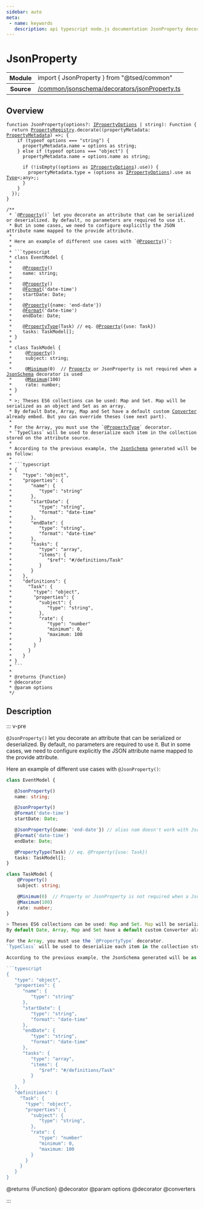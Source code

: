 ```yaml
---
sidebar: auto
meta:
 - name: keywords
   description: api typescript node.js documentation JsonProperty decorator
---
```

# JsonProperty <Badge text="Decorator" type="decorator"/>
<!-- Summary -->
<section class="symbol-info"><table class="is-full-width"><tbody><tr><th>Module</th><td><div class="lang-typescript"><span class="token keyword">import</span> { JsonProperty }&nbsp;<span class="token keyword">from</span>&nbsp;<span class="token string">"@tsed/common"</span></div></td></tr><tr><th>Source</th><td><a href="https://github.com/Romakita/ts-express-decorators/blob/v4.30.2/src//common/jsonschema/decorators/jsonProperty.ts#L0-L0">/common/jsonschema/decorators/jsonProperty.ts</a></td></tr></tbody></table></section>

<!-- Overview -->
## Overview


<pre><code class="typescript-lang ">function <span class="token function">JsonProperty</span><span class="token punctuation">(</span>options?<span class="token punctuation">:</span> <a href="/api/common/converters/interfaces/IPropertyOptions.html"><span class="token">IPropertyOptions</span></a> | <span class="token keyword">string</span><span class="token punctuation">)</span><span class="token punctuation">:</span> Function <span class="token punctuation">{</span>
  return <a href="/api/common/jsonschema/registries/PropertyRegistry.html"><span class="token">PropertyRegistry</span></a>.<span class="token function">decorate</span><span class="token punctuation">(</span><span class="token punctuation">(</span>propertyMetadata<span class="token punctuation">:</span> <a href="/api/common/jsonschema/class/PropertyMetadata.html"><span class="token">PropertyMetadata</span></a><span class="token punctuation">)</span> =&gt<span class="token punctuation">;</span> <span class="token punctuation">{</span>
    if <span class="token punctuation">(</span>typeof options === "<span class="token keyword">string</span>"<span class="token punctuation">)</span> <span class="token punctuation">{</span>
      propertyMetadata.name<span class="token punctuation"> = </span>options <span class="token keyword">as</span> <span class="token keyword">string</span><span class="token punctuation">;</span>
    <span class="token punctuation">}</span> else if <span class="token punctuation">(</span>typeof options === <span class="token string">"object"</span><span class="token punctuation">)</span> <span class="token punctuation">{</span>
      propertyMetadata.name<span class="token punctuation"> = </span>options.name <span class="token keyword">as</span> <span class="token keyword">string</span><span class="token punctuation">;</span>

      if <span class="token punctuation">(</span>!<span class="token function">isEmpty</span><span class="token punctuation">(</span><span class="token punctuation">(</span>options <span class="token keyword">as</span> <a href="/api/common/converters/interfaces/IPropertyOptions.html"><span class="token">IPropertyOptions</span></a><span class="token punctuation">)</span>.use<span class="token punctuation">)</span><span class="token punctuation">)</span> <span class="token punctuation">{</span>
        propertyMetadata.type<span class="token punctuation"> = </span><span class="token punctuation">(</span>options <span class="token keyword">as</span> <a href="/api/common/converters/interfaces/IPropertyOptions.html"><span class="token">IPropertyOptions</span></a><span class="token punctuation">)</span>.use <span class="token keyword">as</span> <a href="/api/core/interfaces/Type.html"><span class="token">Type</span></a>&lt<span class="token punctuation">;</span><span class="token keyword">any</span>&gt<span class="token punctuation">;</span><span class="token punctuation">;</span>
      <span class="token punctuation">}</span>
    <span class="token punctuation">}</span>
  <span class="token punctuation">}</span><span class="token punctuation">)</span><span class="token punctuation">;</span>
<span class="token punctuation">}</span>

/**
 * `@<span class="token function"><a href="/api/common/jsonschema/decorators/Property.html"><span class="token">Property</span></a></span><span class="token punctuation">(</span><span class="token punctuation">)</span>` <span class="token keyword">let</span> you decorate an attribute that can be serialized or deserialized. By default<span class="token punctuation">,</span> no parameters are required to use it.
 * But in some cases<span class="token punctuation">,</span> we need to configure explicitly the JSON attribute name mapped to the provide attribute.
 *
 * Here an example of different use cases with `@<span class="token function"><a href="/api/common/jsonschema/decorators/Property.html"><span class="token">Property</span></a></span><span class="token punctuation">(</span><span class="token punctuation">)</span>`<span class="token punctuation">:</span>
 *
 * ```typescript
 * <span class="token keyword">class</span> EventModel <span class="token punctuation">{</span>
 *
 *    @<span class="token function"><a href="/api/common/jsonschema/decorators/Property.html"><span class="token">Property</span></a></span><span class="token punctuation">(</span><span class="token punctuation">)</span>
 *    name<span class="token punctuation">:</span> <span class="token keyword">string</span><span class="token punctuation">;</span>
 *
 *    @<span class="token function"><a href="/api/common/jsonschema/decorators/Property.html"><span class="token">Property</span></a></span><span class="token punctuation">(</span><span class="token punctuation">)</span>
 *    @<span class="token function"><a href="/api/common/jsonschema/decorators/Format.html"><span class="token">Format</span></a></span><span class="token punctuation">(</span>'date-time'<span class="token punctuation">)</span>
 *    startDate<span class="token punctuation">:</span> <span class="token keyword">Date</span><span class="token punctuation">;</span>
 *
 *    @<span class="token function"><a href="/api/common/jsonschema/decorators/Property.html"><span class="token">Property</span></a></span><span class="token punctuation">(</span><span class="token punctuation">{</span>name<span class="token punctuation">:</span> 'end-date'<span class="token punctuation">}</span><span class="token punctuation">)</span>
 *    @<span class="token function"><a href="/api/common/jsonschema/decorators/Format.html"><span class="token">Format</span></a></span><span class="token punctuation">(</span>'date-time'<span class="token punctuation">)</span>
 *    endDate<span class="token punctuation">:</span> <span class="token keyword">Date</span><span class="token punctuation">;</span>
 *
 *    @<span class="token function"><a href="/api/common/jsonschema/decorators/PropertyType.html"><span class="token">PropertyType</span></a></span><span class="token punctuation">(</span>Task<span class="token punctuation">)</span> // eq. @<span class="token function"><a href="/api/common/jsonschema/decorators/Property.html"><span class="token">Property</span></a></span><span class="token punctuation">(</span><span class="token punctuation">{</span>use<span class="token punctuation">:</span> Task<span class="token punctuation">}</span><span class="token punctuation">)</span>
 *    tasks<span class="token punctuation">:</span> TaskModel<span class="token punctuation">[</span><span class="token punctuation">]</span><span class="token punctuation">;</span>
 * <span class="token punctuation">}</span>
 *
 * <span class="token keyword">class</span> TaskModel <span class="token punctuation">{</span>
 *     @<span class="token function"><a href="/api/common/jsonschema/decorators/Property.html"><span class="token">Property</span></a></span><span class="token punctuation">(</span><span class="token punctuation">)</span>
 *     subject<span class="token punctuation">:</span> <span class="token keyword">string</span><span class="token punctuation">;</span>
 *
 *     @<span class="token function"><a href="/api/common/jsonschema/decorators/Minimum.html"><span class="token">Minimum</span></a></span><span class="token punctuation">(</span>0<span class="token punctuation">)</span>  // <a href="/api/common/jsonschema/decorators/Property.html"><span class="token">Property</span></a> or JsonProperty is not required when a <a href="/api/common/jsonschema/class/JsonSchema.html"><span class="token">JsonSchema</span></a> decorator is used
 *     @<span class="token function"><a href="/api/common/jsonschema/decorators/Maximum.html"><span class="token">Maximum</span></a></span><span class="token punctuation">(</span>100<span class="token punctuation">)</span>
 *     rate<span class="token punctuation">:</span> <span class="token keyword">number</span><span class="token punctuation">;</span>
 * <span class="token punctuation">}</span>
 *
 * &gt<span class="token punctuation">;</span> Theses ES6 collections can be used<span class="token punctuation">:</span> Map and Set. Map will be serialized <span class="token keyword">as</span> an object and Set <span class="token keyword">as</span> an array.
 * By default <span class="token keyword">Date</span><span class="token punctuation">,</span> Array<span class="token punctuation">,</span> Map and Set have a default custom <a href="/api/common/converters/decorators/Converter.html"><span class="token">Converter</span></a> already embed. But you can override theses <span class="token punctuation">(</span>see next part<span class="token punctuation">)</span>.
 *
 * For the Array<span class="token punctuation">,</span> you must use the `@<a href="/api/common/jsonschema/decorators/PropertyType.html"><span class="token">PropertyType</span></a>` decorator.
 * `TypeClass` will be used to deserialize each item in the collection stored on the attribute source.
 *
 * According to the previous example<span class="token punctuation">,</span> the <a href="/api/common/jsonschema/class/JsonSchema.html"><span class="token">JsonSchema</span></a> generated will be <span class="token keyword">as</span> follow<span class="token punctuation">:</span>
 *
 * ```typescript
 * <span class="token punctuation">{</span>
 *    "type"<span class="token punctuation">:</span> <span class="token string">"object"</span><span class="token punctuation">,</span>
 *    "properties"<span class="token punctuation">:</span> <span class="token punctuation">{</span>
 *       "name"<span class="token punctuation">:</span> <span class="token punctuation">{</span>
 *          "type"<span class="token punctuation">:</span> "<span class="token keyword">string</span>"
 *       <span class="token punctuation">}</span><span class="token punctuation">,</span>
 *       "startDate"<span class="token punctuation">:</span> <span class="token punctuation">{</span>
 *          "type"<span class="token punctuation">:</span> "<span class="token keyword">string</span>"<span class="token punctuation">,</span>
 *          "format"<span class="token punctuation">:</span> "date-time"
 *       <span class="token punctuation">}</span><span class="token punctuation">,</span>
 *       "endDate"<span class="token punctuation">:</span> <span class="token punctuation">{</span>
 *          "type"<span class="token punctuation">:</span> "<span class="token keyword">string</span>"<span class="token punctuation">,</span>
 *          "format"<span class="token punctuation">:</span> "date-time"
 *       <span class="token punctuation">}</span><span class="token punctuation">,</span>
 *       "tasks"<span class="token punctuation">:</span> <span class="token punctuation">{</span>
 *          "type"<span class="token punctuation">:</span> <span class="token string">"array"</span><span class="token punctuation">,</span>
 *          "items"<span class="token punctuation">:</span> <span class="token punctuation">{</span>
 *             "$ref"<span class="token punctuation">:</span> "#/definitions/Task"
 *          <span class="token punctuation">}</span>
 *       <span class="token punctuation">}</span>
 *    <span class="token punctuation">}</span><span class="token punctuation">,</span>
 *    "definitions"<span class="token punctuation">:</span> <span class="token punctuation">{</span>
 *      "Task"<span class="token punctuation">:</span> <span class="token punctuation">{</span>
 *        "type"<span class="token punctuation">:</span> <span class="token string">"object"</span><span class="token punctuation">,</span>
 *        "properties"<span class="token punctuation">:</span> <span class="token punctuation">{</span>
 *          "subject"<span class="token punctuation">:</span> <span class="token punctuation">{</span>
 *             "type"<span class="token punctuation">:</span> "<span class="token keyword">string</span>"<span class="token punctuation">,</span>
 *          <span class="token punctuation">}</span><span class="token punctuation">,</span>
 *          "rate"<span class="token punctuation">:</span> <span class="token punctuation">{</span>
 *             "type"<span class="token punctuation">:</span> "<span class="token keyword">number</span>"
 *             "minimum"<span class="token punctuation">:</span> 0<span class="token punctuation">,</span>
 *             "maximum<span class="token punctuation">:</span> 100
 *          <span class="token punctuation">}</span>
 *        <span class="token punctuation">}</span>
 *      <span class="token punctuation">}</span>
 *    <span class="token punctuation">}</span>
 * <span class="token punctuation">}</span>
 * ```
 *
 * @returns <span class="token punctuation">{</span>Function<span class="token punctuation">}</span>
 * @decorator
 * @param options
 */</code></pre>



<!-- Description -->
## Description

::: v-pre

`@JsonProperty()` let you decorate an attribute that can be serialized or deserialized. By default, no parameters are required to use it.
But in some cases, we need to configure explicitly the JSON attribute name mapped to the provide attribute.

Here an example of different use cases with `@JsonProperty()`:

```typescript
class EventModel {

   @JsonProperty()
   name: string;

   @JsonProperty()
   @Format('date-time')
   startDate: Date;

   @JsonProperty({name: 'end-date'}) // alias nam doesn't work with JsonSchema
   @Format('date-time')
   endDate: Date;

   @PropertyType(Task) // eq. @Property({use: Task})
   tasks: TaskModel[];
}

class TaskModel {
    @Property()
    subject: string;

    @Minimum(0)  // Property or JsonProperty is not required when a JsonSchema decorator is used
    @Maximum(100)
    rate: number;
}

> Theses ES6 collections can be used: Map and Set. Map will be serialized as an object and Set as an array.
By default Date, Array, Map and Set have a default custom Converter already embed. But you can override theses (see next part).

For the Array, you must use the `@PropertyType` decorator.
`TypeClass` will be used to deserialize each item in the collection stored on the attribute source.

According to the previous example, the JsonSchema generated will be as follow:

```typescript
{
   "type": "object",
   "properties": {
      "name": {
         "type": "string"
      },
      "startDate": {
         "type": "string",
         "format": "date-time"
      },
      "endDate": {
         "type": "string",
         "format": "date-time"
      },
      "tasks": {
         "type": "array",
         "items": {
            "$ref": "#/definitions/Task"
         }
      }
   },
   "definitions": {
     "Task": {
       "type": "object",
       "properties": {
         "subject": {
            "type": "string",
         },
         "rate": {
            "type": "number"
            "minimum": 0,
            "maximum: 100
         }
       }
     }
   }
}
```

@returns {Function}
@decorator
@param options
@decorator
@converters

:::